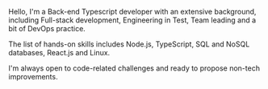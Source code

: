 Hello, I'm a Back-end Typescript developer with an extensive background, including Full-stack development, Engineering in Test, Team leading and a bit of DevOps practice.

The list of hands-on skills includes Node.js, TypeScript, SQL and NoSQL databases, React.js and Linux.

I'm always open to code-related challenges and ready to propose non-tech improvements.

<!---
sergeialimov/sergeialimov is a ✨ special ✨ repository because its `README.md` (this file) appears on your GitHub profile.
You can click the Preview link to take a look at your changes.
--->
